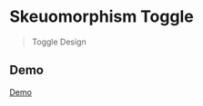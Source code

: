 # Skeuomorphism Toggle

> Toggle Design

## Demo

[Demo](https://skeuomorphism-toggle.netlify.com/)
